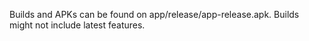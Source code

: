 Builds and APKs can be found on app/release/app-release.apk.
Builds might not include latest features.
